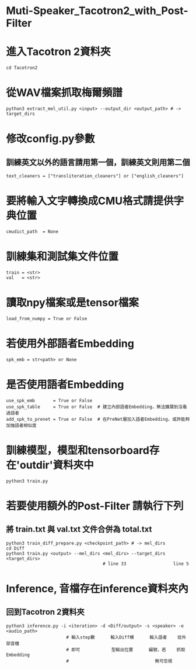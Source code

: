 # Muti-Speaker_Tacotron2_with_Post-Filter

# 進入Tacotron 2資料夾
```
cd Tacotron2
```
# 從WAV檔案抓取梅爾頻譜
```
python3 extract_mel_util.py <input> --output_dir <output_path> # -> target_dirs
```
# 修改config.py參數
## 訓練英文以外的語言請用第一個，訓練英文則用第二個
```
text_cleaners = ["transliteration_cleaners"] or ["english_cleaners"]
```
# 要將輸入文字轉換成CMU格式請提供字典位置
```
cmudict_path  = None
```
# 訓練集和測試集文件位置
```
train = <str>
val   = <str>
```
# 讀取npy檔案或是tensor檔案
```
load_from_numpy = True or False
```
# 若使用外部語者Embedding
```
spk_emb = str<path> or None
```
# 是否使用語者Embedding
```
use_spk_emb       = True or False
use_spk_table     = True or False  # 建立內部語者Embedding，無法擴展到沒看過語者
add_spk_to_prenet = True or False  # 在PreNet層加入語者Embedding，或許能夠加強語者相似度
```
# 訓練模型，模型和tensorboard存在'outdir'資料夾中
```
python3 train.py
```
# 若要使用額外的Post-Filter 請執行下列
## 將 train.txt 與 val.txt 文件合併為 total.txt
```
python3 train_diff_prepare.py <checkpoint_path> # -> mel_dirs
cd Diff
python3 train.py <output> --mel_dirs <mel_dirs> --target_dirs <target_dirs>
                                     # line 33                  line 5
```
# Inference, 音檔存在inference資料夾內
## 回到Tacotron 2資料夾
```
python3 inference.py -i <iteration> -d <Diff/output> -s <speaker> -e <audio_path>
                       # 輸入step數      輸入Diff模      輸入語者    從外部音檔
                       # 即可            型輸出位置      編號，若    抓取Embedding
                       #                                 無可忽視
```
